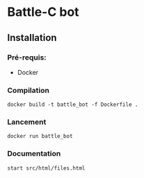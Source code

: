 # Battle-C bot 

## Installation 

### Pré-requis:
- Docker 

### Compilation 
```
docker build -t battle_bot -f Dockerfile .
```

### Lancement 
``` 
docker run battle_bot
```

### Documentation
``` 
start src/html/files.html
```
